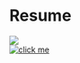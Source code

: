 # Resume
<img src="https://readme-typing-svg.herokuapp.com/?color=%2328365F&lines=Responsive+Resume"></img><br>
[![click me](https://img.shields.io/badge/Resume-click%20here-%2328365f)](https://mte-tonmoy.github.io/Resume/)
